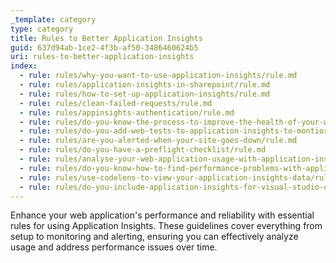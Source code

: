 ```yaml
---
_template: category
type: category
title: Rules to Better Application Insights
guid: 637d94ab-1ce2-4f3b-af50-3486460624b5
uri: rules-to-better-application-insights
index:
  - rule: rules/why-you-want-to-use-application-insights/rule.md
  - rule: rules/application-insights-in-sharepoint/rule.md
  - rule: rules/how-to-set-up-application-insights/rule.md
  - rule: rules/clean-failed-requests/rule.md
  - rule: rules/appinsights-authentication/rule.md
  - rule: rules/do-you-know-the-process-to-improve-the-health-of-your-web-application/rule.md
  - rule: rules/do-you-add-web-tests-to-application-insights-to-montior-trends-over-time/rule.md
  - rule: rules/are-you-alerted-when-your-site-goes-down/rule.md
  - rule: rules/do-you-have-a-preflight-checklist/rule.md
  - rule: rules/analyse-your-web-application-usage-with-application-insights/rule.md
  - rule: rules/do-you-know-how-to-find-performance-problems-with-application-insights/rule.md
  - rule: rules/use-codelens-to-view-your-application-insights-data/rule.md
  - rule: rules/do-you-include-application-insights-for-visual-studio-online-in-your-website/rule.md
---
```


Enhance your web application's performance and reliability with essential rules for using Application Insights. These guidelines cover everything from setup to monitoring and alerting, ensuring you can effectively analyze usage and address performance issues over time.
